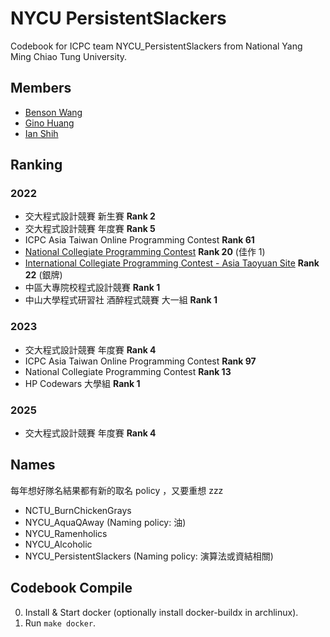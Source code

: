 # NYCU PersistentSlackers

Codebook for ICPC team NYCU_PersistentSlackers from National Yang Ming Chiao Tung University.

## Members

- [Benson Wang](https://github.com/benson0402)
- [Gino Huang](https://github.com/Penguin-71630)
- [Ian Shih](https://github.com/konchinshih)

## Ranking

### 2022

- 交大程式設計競賽 新生賽 **Rank 2**
- 交大程式設計競賽 年度賽 **Rank 5**
- ICPC Asia Taiwan Online Programming Contest **Rank 61**
- [National Collegiate Programming Contest](https://web.archive.org/web/20221017103207/https://reg.ncpc.ntnu.edu.tw/ncpc2022/NCPC_final/) **Rank 20** (佳作 1)
- [International Collegiate Programming Contest - Asia Taoyuan Site](https://icpc2022.ntub.edu.tw/final-scoreboard/) **Rank 22** (銀牌)
- 中區大專院校程式設計競賽 **Rank 1**
- 中山大學程式研習社 酒醉程式競賽 大一組 **Rank 1**

### 2023

- 交大程式設計競賽 年度賽 **Rank 4**
- ICPC Asia Taiwan Online Programming Contest **Rank 97**
- National Collegiate Programming Contest **Rank 13**
- HP Codewars 大學組 **Rank 1**

### 2025

- 交大程式設計競賽 年度賽 **Rank 4**

## Names

每年想好隊名結果都有新的取名 policy ，又要重想 zzz

- NCTU_BurnChickenGrays
- NYCU_AquaQAway (Naming policy: 油)
- NYCU_Ramenholics
- NYCU_Alcoholic
- NYCU_PersistentSlackers (Naming policy: 演算法或資結相關)

## Codebook Compile

0. Install & Start docker (optionally install docker-buildx in archlinux).
1. Run `make docker`.
